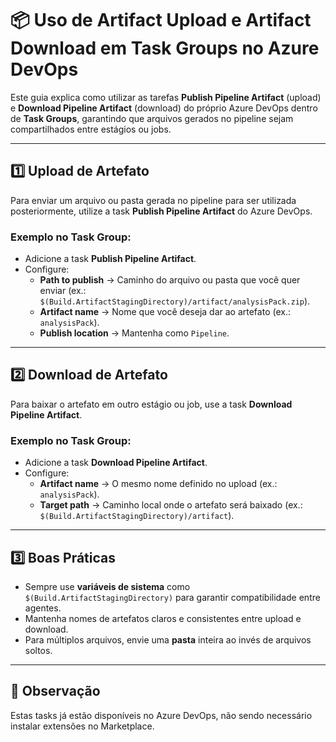 # 📦 Uso de Artifact Upload e Artifact Download em Task Groups no Azure DevOps

Este guia explica como utilizar as tarefas **Publish Pipeline Artifact** (upload) e **Download Pipeline Artifact** (download) do próprio Azure DevOps dentro de **Task Groups**, garantindo que arquivos gerados no pipeline sejam compartilhados entre estágios ou jobs.

---

## 1️⃣ Upload de Artefato

Para enviar um arquivo ou pasta gerada no pipeline para ser utilizada posteriormente, utilize a task **Publish Pipeline Artifact** do Azure DevOps.

### Exemplo no Task Group:
- Adicione a task **Publish Pipeline Artifact**.
- Configure:
  - **Path to publish** → Caminho do arquivo ou pasta que você quer enviar (ex.: `$(Build.ArtifactStagingDirectory)/artifact/analysisPack.zip`).
  - **Artifact name** → Nome que você deseja dar ao artefato (ex.: `analysisPack`).
  - **Publish location** → Mantenha como `Pipeline`.

---

## 2️⃣ Download de Artefato

Para baixar o artefato em outro estágio ou job, use a task **Download Pipeline Artifact**.

### Exemplo no Task Group:
- Adicione a task **Download Pipeline Artifact**.
- Configure:
  - **Artifact name** → O mesmo nome definido no upload (ex.: `analysisPack`).
  - **Target path** → Caminho local onde o artefato será baixado (ex.: `$(Build.ArtifactStagingDirectory)/artifact`).

---

## 3️⃣ Boas Práticas
- Sempre use **variáveis de sistema** como `$(Build.ArtifactStagingDirectory)` para garantir compatibilidade entre agentes.
- Mantenha nomes de artefatos claros e consistentes entre upload e download.
- Para múltiplos arquivos, envie uma **pasta** inteira ao invés de arquivos soltos.

---

## 📌 Observação
Estas tasks já estão disponíveis no Azure DevOps, não sendo necessário instalar extensões no Marketplace.
